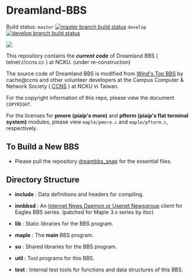 # Dreamland-BBS

Build status: `master` [![master branch build status](https://github.com/ccns/dreambbs/actions/workflows/build.yml/badge.svg?branch=master)](https://github.com/ccns/dreambbs/actions/workflows/build.yml?query=branch%3Amaster) `develop` [![develop branch build status](https://github.com/ccns/dreambbs/actions/workflows/build.yml/badge.svg?branch=develop)](https://github.com/ccns/dreambbs/actions/workflows/build.yml?query=branch%3Adevelop)

[![](https://i.imgur.com/0EpI7Fa.png)](https://github.com/ccns/dreambbs)

This repository contains the ***current code*** of Dreamland BBS ( telnet://ccns.cc ) at NCKU. (under re-construction)

The source code of Dreamland BBS is modified from [Wind's Top BBS](http://windtop.yzu.edu.tw/)
by cache@ccns and other volunteer developers
at the Campus Computer & Network Society ( [CCNS](https://ccns.github.io) ) at NCKU in Taiwan.

For the copyright information of this repo, please view the document `COPYRIGHT`.

For the licenses for **pmore (piaip's more)** and **pfterm (piaip's flat terminal system)** modules, please view `maple/pmore.c` and `maple/pfterm.c`, respectively.

## To Build a New BBS

* Please pull the repository [dreambbs_snap](https://github.com/ccns/dreambbs_snap) for the essential files.

## Directory Structure

+ **include**  : Data definitions and headers for compiling.

+ **innbbsd**  : An [Internet News Daemon or Usenet Newsgroup](https://en.wikipedia.org/wiki/Usenet) client for Eagles BBS series. (patched for Maple 3.x series by itoc)

+ **lib**      : Static libraries for the BBS program.

+ **maple**    : The **main** BBS program.

+ **so**       : Shared libraries for the BBS program.

+ **util**     : Tool programs for this BBS.

+ **test**     : Internal test tools for functions and data structures of this BBS.


